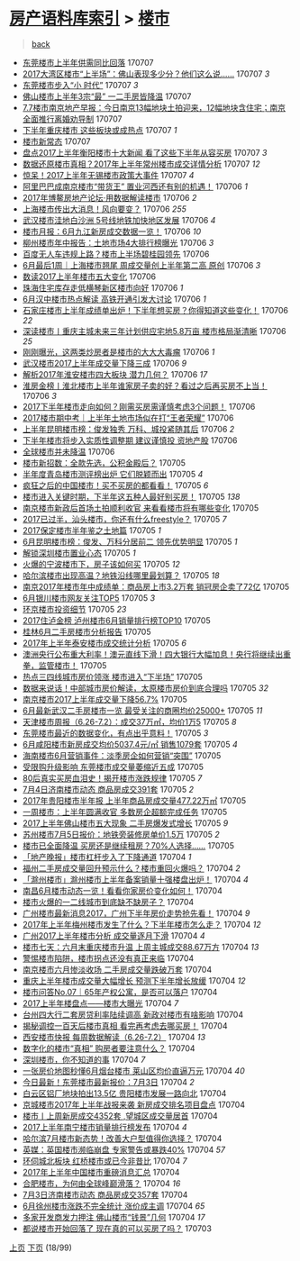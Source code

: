 [房产语料库索引](../../README.md)  > [楼市](楼市.md)
====
> [back](../README.md)

- [东莞楼市上半年供需同比回落](http://jkwz.applinzi.com/ittc/6987472579554968592.html#%E4%B8%9C%E8%8E%9E%E6%A5%BC%E5%B8%82%E4%B8%8A%E5%8D%8A%E5%B9%B4%E4%BE%9B%E9%9C%80%E5%90%8C%E6%AF%94%E5%9B%9E%E8%90%BD) 170707  
- [2017大湾区楼市“上半场”：佛山表现多少分？他们这么说……](http://jkwz.applinzi.com/ittc/6987472967976879120.html#2017%E5%A4%A7%E6%B9%BE%E5%8C%BA%E6%A5%BC%E5%B8%82%E2%80%9C%E4%B8%8A%E5%8D%8A%E5%9C%BA%E2%80%9D%EF%BC%9A%E4%BD%9B%E5%B1%B1%E8%A1%A8%E7%8E%B0%E5%A4%9A%E5%B0%91%E5%88%86%EF%BC%9F%E4%BB%96%E4%BB%AC%E8%BF%99%E4%B9%88%E8%AF%B4%E2%80%A6%E2%80%A6) 170707 *3* 
- [东莞楼市步入“小 时代”](http://jkwz.applinzi.com/ittc/6987471743982519313.html#%E4%B8%9C%E8%8E%9E%E6%A5%BC%E5%B8%82%E6%AD%A5%E5%85%A5%E2%80%9C%E5%B0%8F+%E6%97%B6%E4%BB%A3%E2%80%9D) 170707 *3* 
- [佛山楼市上半年3宗“最” 一二手房皆降温](http://jkwz.applinzi.com/ittc/6987467617659782161.html#%E4%BD%9B%E5%B1%B1%E6%A5%BC%E5%B8%82%E4%B8%8A%E5%8D%8A%E5%B9%B43%E5%AE%97%E2%80%9C%E6%9C%80%E2%80%9D+%E4%B8%80%E4%BA%8C%E6%89%8B%E6%88%BF%E7%9A%86%E9%99%8D%E6%B8%A9) 170707  
- [7.7楼市南京地产早报：今日南京13幅地块土拍迎来，12幅地块含住宅；南京全面推行离婚劝导制](http://jkwz.applinzi.com/ittc/6987459192645223428.html#7.7%E6%A5%BC%E5%B8%82%E5%8D%97%E4%BA%AC%E5%9C%B0%E4%BA%A7%E6%97%A9%E6%8A%A5%EF%BC%9A%E4%BB%8A%E6%97%A5%E5%8D%97%E4%BA%AC13%E5%B9%85%E5%9C%B0%E5%9D%97%E5%9C%9F%E6%8B%8D%E8%BF%8E%E6%9D%A5%EF%BC%8C12%E5%B9%85%E5%9C%B0%E5%9D%97%E5%90%AB%E4%BD%8F%E5%AE%85%EF%BC%9B%E5%8D%97%E4%BA%AC%E5%85%A8%E9%9D%A2%E6%8E%A8%E8%A1%8C%E7%A6%BB%E5%A9%9A%E5%8A%9D%E5%AF%BC%E5%88%B6) 170707  
- [下半年重庆楼市 这些板块或成热点](http://jkwz.applinzi.com/ittc/6987459005637985297.html#%E4%B8%8B%E5%8D%8A%E5%B9%B4%E9%87%8D%E5%BA%86%E6%A5%BC%E5%B8%82+%E8%BF%99%E4%BA%9B%E6%9D%BF%E5%9D%97%E6%88%96%E6%88%90%E7%83%AD%E7%82%B9) 170707 *1* 
- [楼市新常态](http://jkwz.applinzi.com/ittc/6987432055234118673.html#%E6%A5%BC%E5%B8%82%E6%96%B0%E5%B8%B8%E6%80%81) 170707  
- [盘点2017上半年衡阳楼市十大新闻 看了这些下半年从容买房](http://jkwz.applinzi.com/ittc/6987375835919942660.html#%E7%9B%98%E7%82%B92017%E4%B8%8A%E5%8D%8A%E5%B9%B4%E8%A1%A1%E9%98%B3%E6%A5%BC%E5%B8%82%E5%8D%81%E5%A4%A7%E6%96%B0%E9%97%BB+%E7%9C%8B%E4%BA%86%E8%BF%99%E4%BA%9B%E4%B8%8B%E5%8D%8A%E5%B9%B4%E4%BB%8E%E5%AE%B9%E4%B9%B0%E6%88%BF) 170707 *3* 
- [数据还原楼市真相？2017年上半年常州楼市成交详情分析](http://jkwz.applinzi.com/ittc/6987339872267142160.html#%E6%95%B0%E6%8D%AE%E8%BF%98%E5%8E%9F%E6%A5%BC%E5%B8%82%E7%9C%9F%E7%9B%B8%EF%BC%9F2017%E5%B9%B4%E4%B8%8A%E5%8D%8A%E5%B9%B4%E5%B8%B8%E5%B7%9E%E6%A5%BC%E5%B8%82%E6%88%90%E4%BA%A4%E8%AF%A6%E6%83%85%E5%88%86%E6%9E%90) 170707 *12* 
- [惊呆！2017上半年无锡楼市政策大事件](http://jkwz.applinzi.com/ittc/6987339872187450384.html#%E6%83%8A%E5%91%86%EF%BC%812017%E4%B8%8A%E5%8D%8A%E5%B9%B4%E6%97%A0%E9%94%A1%E6%A5%BC%E5%B8%82%E6%94%BF%E7%AD%96%E5%A4%A7%E4%BA%8B%E4%BB%B6) 170707 *4* 
- [阿里巴巴成南京楼市“带货王” 置业河西还有别的机遇！](http://jkwz.applinzi.com/ittc/6987270873361679377.html#%E9%98%BF%E9%87%8C%E5%B7%B4%E5%B7%B4%E6%88%90%E5%8D%97%E4%BA%AC%E6%A5%BC%E5%B8%82%E2%80%9C%E5%B8%A6%E8%B4%A7%E7%8E%8B%E2%80%9D+%E7%BD%AE%E4%B8%9A%E6%B2%B3%E8%A5%BF%E8%BF%98%E6%9C%89%E5%88%AB%E7%9A%84%E6%9C%BA%E9%81%87%EF%BC%81) 170706 *1* 
- [2017年博鳌房地产论坛·用数据解读楼市](http://jkwz.applinzi.com/ittc/6987255344685122565.html#2017%E5%B9%B4%E5%8D%9A%E9%B3%8C%E6%88%BF%E5%9C%B0%E4%BA%A7%E8%AE%BA%E5%9D%9B%C2%B7%E7%94%A8%E6%95%B0%E6%8D%AE%E8%A7%A3%E8%AF%BB%E6%A5%BC%E5%B8%82) 170706 *2* 
- [上海楼市传出大消息！风向要变？](http://jkwz.applinzi.com/ittc/6987250971888321540.html#%E4%B8%8A%E6%B5%B7%E6%A5%BC%E5%B8%82%E4%BC%A0%E5%87%BA%E5%A4%A7%E6%B6%88%E6%81%AF%EF%BC%81%E9%A3%8E%E5%90%91%E8%A6%81%E5%8F%98%EF%BC%9F) 170706 *255* 
- [武汉楼市洼地白沙洲 5号线地铁加快地区发展](http://jkwz.applinzi.com/ittc/6987237773734839301.html#%E6%AD%A6%E6%B1%89%E6%A5%BC%E5%B8%82%E6%B4%BC%E5%9C%B0%E7%99%BD%E6%B2%99%E6%B4%B2+5%E5%8F%B7%E7%BA%BF%E5%9C%B0%E9%93%81%E5%8A%A0%E5%BF%AB%E5%9C%B0%E5%8C%BA%E5%8F%91%E5%B1%95) 170706 *4* 
- [楼市月报：6月九江新房成交数据一览！](http://jkwz.applinzi.com/ittc/6987230603588928517.html#%E6%A5%BC%E5%B8%82%E6%9C%88%E6%8A%A5%EF%BC%9A6%E6%9C%88%E4%B9%9D%E6%B1%9F%E6%96%B0%E6%88%BF%E6%88%90%E4%BA%A4%E6%95%B0%E6%8D%AE%E4%B8%80%E8%A7%88%EF%BC%81) 170706 *10* 
- [柳州楼市年中报告：土地市场4大排行榜曝光](http://jkwz.applinzi.com/ittc/6987204144103162885.html#%E6%9F%B3%E5%B7%9E%E6%A5%BC%E5%B8%82%E5%B9%B4%E4%B8%AD%E6%8A%A5%E5%91%8A%EF%BC%9A%E5%9C%9F%E5%9C%B0%E5%B8%82%E5%9C%BA4%E5%A4%A7%E6%8E%92%E8%A1%8C%E6%A6%9C%E6%9B%9D%E5%85%89) 170706 *3* 
- [百度无人车违规上路？楼市上半场碧桂园领先](http://jkwz.applinzi.com/ittc/6987199123907150853.html#%E7%99%BE%E5%BA%A6%E6%97%A0%E4%BA%BA%E8%BD%A6%E8%BF%9D%E8%A7%84%E4%B8%8A%E8%B7%AF%EF%BC%9F%E6%A5%BC%E5%B8%82%E4%B8%8A%E5%8D%8A%E5%9C%BA%E7%A2%A7%E6%A1%82%E5%9B%AD%E9%A2%86%E5%85%88) 170706  
- [6月最后1周｜上海楼市翘尾 周成交量创上半年第二高 原创](http://jkwz.applinzi.com/ittc/6987187406368146436.html#6%E6%9C%88%E6%9C%80%E5%90%8E1%E5%91%A8%EF%BD%9C%E4%B8%8A%E6%B5%B7%E6%A5%BC%E5%B8%82%E7%BF%98%E5%B0%BE+%E5%91%A8%E6%88%90%E4%BA%A4%E9%87%8F%E5%88%9B%E4%B8%8A%E5%8D%8A%E5%B9%B4%E7%AC%AC%E4%BA%8C%E9%AB%98+%E5%8E%9F%E5%88%9B) 170706 *3* 
- [数读2017上半年楼市五大变化](http://jkwz.applinzi.com/ittc/6987183695977776145.html#%E6%95%B0%E8%AF%BB2017%E4%B8%8A%E5%8D%8A%E5%B9%B4%E6%A5%BC%E5%B8%82%E4%BA%94%E5%A4%A7%E5%8F%98%E5%8C%96) 170706  
- [珠海住宅库存走低横琴新区楼市向好](http://jkwz.applinzi.com/ittc/6987173096023655440.html#%E7%8F%A0%E6%B5%B7%E4%BD%8F%E5%AE%85%E5%BA%93%E5%AD%98%E8%B5%B0%E4%BD%8E%E6%A8%AA%E7%90%B4%E6%96%B0%E5%8C%BA%E6%A5%BC%E5%B8%82%E5%90%91%E5%A5%BD) 170706 *1* 
- [6月汉中楼市热点解读 高铁开通引发大讨论](http://jkwz.applinzi.com/ittc/6987153463149331460.html#6%E6%9C%88%E6%B1%89%E4%B8%AD%E6%A5%BC%E5%B8%82%E7%83%AD%E7%82%B9%E8%A7%A3%E8%AF%BB+%E9%AB%98%E9%93%81%E5%BC%80%E9%80%9A%E5%BC%95%E5%8F%91%E5%A4%A7%E8%AE%A8%E8%AE%BA) 170706 *1* 
- [石家庄楼市上半年成绩单出炉！下半年想买房？你得知道这些变化！](http://jkwz.applinzi.com/ittc/6987148999654900752.html#%E7%9F%B3%E5%AE%B6%E5%BA%84%E6%A5%BC%E5%B8%82%E4%B8%8A%E5%8D%8A%E5%B9%B4%E6%88%90%E7%BB%A9%E5%8D%95%E5%87%BA%E7%82%89%EF%BC%81%E4%B8%8B%E5%8D%8A%E5%B9%B4%E6%83%B3%E4%B9%B0%E6%88%BF%EF%BC%9F%E4%BD%A0%E5%BE%97%E7%9F%A5%E9%81%93%E8%BF%99%E4%BA%9B%E5%8F%98%E5%8C%96%EF%BC%81) 170706 *22* 
- [深读楼市丨重庆主城未来三年计划供应宅地5.8万亩 楼市格局渐清晰](http://jkwz.applinzi.com/ittc/6987132775554352145.html#%E6%B7%B1%E8%AF%BB%E6%A5%BC%E5%B8%82%E4%B8%A8%E9%87%8D%E5%BA%86%E4%B8%BB%E5%9F%8E%E6%9C%AA%E6%9D%A5%E4%B8%89%E5%B9%B4%E8%AE%A1%E5%88%92%E4%BE%9B%E5%BA%94%E5%AE%85%E5%9C%B05.8%E4%B8%87%E4%BA%A9+%E6%A5%BC%E5%B8%82%E6%A0%BC%E5%B1%80%E6%B8%90%E6%B8%85%E6%99%B0) 170706 *25* 
- [刚刚曝光，这两类炒房者是楼市的大大大毒瘤](http://jkwz.applinzi.com/ittc/6987130465365263364.html#%E5%88%9A%E5%88%9A%E6%9B%9D%E5%85%89%EF%BC%8C%E8%BF%99%E4%B8%A4%E7%B1%BB%E7%82%92%E6%88%BF%E8%80%85%E6%98%AF%E6%A5%BC%E5%B8%82%E7%9A%84%E5%A4%A7%E5%A4%A7%E5%A4%A7%E6%AF%92%E7%98%A4) 170706 *1* 
- [武汉楼市2017上半年成交量下降三成](http://jkwz.applinzi.com/ittc/6987129904368714768.html#%E6%AD%A6%E6%B1%89%E6%A5%BC%E5%B8%822017%E4%B8%8A%E5%8D%8A%E5%B9%B4%E6%88%90%E4%BA%A4%E9%87%8F%E4%B8%8B%E9%99%8D%E4%B8%89%E6%88%90) 170706 *9* 
- [解析2017年淮安楼市四大板块 潜力几何？](http://jkwz.applinzi.com/ittc/6987126786331509776.html#%E8%A7%A3%E6%9E%902017%E5%B9%B4%E6%B7%AE%E5%AE%89%E6%A5%BC%E5%B8%82%E5%9B%9B%E5%A4%A7%E6%9D%BF%E5%9D%97+%E6%BD%9C%E5%8A%9B%E5%87%A0%E4%BD%95%EF%BC%9F) 170706 *17* 
- [淮房金榜丨淮北楼市上半年谁家房子卖的好？看过之后再买房不上当！](http://jkwz.applinzi.com/ittc/6987125339003028484.html#%E6%B7%AE%E6%88%BF%E9%87%91%E6%A6%9C%E4%B8%A8%E6%B7%AE%E5%8C%97%E6%A5%BC%E5%B8%82%E4%B8%8A%E5%8D%8A%E5%B9%B4%E8%B0%81%E5%AE%B6%E6%88%BF%E5%AD%90%E5%8D%96%E7%9A%84%E5%A5%BD%EF%BC%9F%E7%9C%8B%E8%BF%87%E4%B9%8B%E5%90%8E%E5%86%8D%E4%B9%B0%E6%88%BF%E4%B8%8D%E4%B8%8A%E5%BD%93%EF%BC%81) 170706 *3* 
- [2017下半年楼市走向如何？刚需买房需谨慎考虑3个问题！](http://jkwz.applinzi.com/ittc/6987120589687751696.html#2017%E4%B8%8B%E5%8D%8A%E5%B9%B4%E6%A5%BC%E5%B8%82%E8%B5%B0%E5%90%91%E5%A6%82%E4%BD%95%EF%BC%9F%E5%88%9A%E9%9C%80%E4%B9%B0%E6%88%BF%E9%9C%80%E8%B0%A8%E6%85%8E%E8%80%83%E8%99%913%E4%B8%AA%E9%97%AE%E9%A2%98%EF%BC%81) 170706  
- [2017楼市期中考｜上半年土地市场似在打“王者荣耀”](http://jkwz.applinzi.com/ittc/6987118094055899920.html#2017%E6%A5%BC%E5%B8%82%E6%9C%9F%E4%B8%AD%E8%80%83%EF%BD%9C%E4%B8%8A%E5%8D%8A%E5%B9%B4%E5%9C%9F%E5%9C%B0%E5%B8%82%E5%9C%BA%E4%BC%BC%E5%9C%A8%E6%89%93%E2%80%9C%E7%8E%8B%E8%80%85%E8%8D%A3%E8%80%80%E2%80%9D) 170706  
- [上半年昆明楼市榜：俊发独秀 万科、城投紧随其后](http://jkwz.applinzi.com/ittc/6987112610024391684.html#%E4%B8%8A%E5%8D%8A%E5%B9%B4%E6%98%86%E6%98%8E%E6%A5%BC%E5%B8%82%E6%A6%9C%EF%BC%9A%E4%BF%8A%E5%8F%91%E7%8B%AC%E7%A7%80+%E4%B8%87%E7%A7%91%E3%80%81%E5%9F%8E%E6%8A%95%E7%B4%A7%E9%9A%8F%E5%85%B6%E5%90%8E) 170706 *2* 
- [下半年楼市将步入实质性调整期 建议谨慎投 资地产股](http://jkwz.applinzi.com/ittc/6987075597028033552.html#%E4%B8%8B%E5%8D%8A%E5%B9%B4%E6%A5%BC%E5%B8%82%E5%B0%86%E6%AD%A5%E5%85%A5%E5%AE%9E%E8%B4%A8%E6%80%A7%E8%B0%83%E6%95%B4%E6%9C%9F+%E5%BB%BA%E8%AE%AE%E8%B0%A8%E6%85%8E%E6%8A%95+%E8%B5%84%E5%9C%B0%E4%BA%A7%E8%82%A1) 170706  
- [全球楼市并未降温](http://jkwz.applinzi.com/ittc/6987029999771976721.html#%E5%85%A8%E7%90%83%E6%A5%BC%E5%B8%82%E5%B9%B6%E6%9C%AA%E9%99%8D%E6%B8%A9) 170706  
- [楼市新招数：全款先选，公积金殿后？](http://jkwz.applinzi.com/ittc/6986929703267861509.html#%E6%A5%BC%E5%B8%82%E6%96%B0%E6%8B%9B%E6%95%B0%EF%BC%9A%E5%85%A8%E6%AC%BE%E5%85%88%E9%80%89%EF%BC%8C%E5%85%AC%E7%A7%AF%E9%87%91%E6%AE%BF%E5%90%8E%EF%BC%9F) 170705  
- [半年度青岛楼市测评榜出炉 它们脱颖而出](http://jkwz.applinzi.com/ittc/6986889785707594756.html#%E5%8D%8A%E5%B9%B4%E5%BA%A6%E9%9D%92%E5%B2%9B%E6%A5%BC%E5%B8%82%E6%B5%8B%E8%AF%84%E6%A6%9C%E5%87%BA%E7%82%89+%E5%AE%83%E4%BB%AC%E8%84%B1%E9%A2%96%E8%80%8C%E5%87%BA) 170705 *4* 
- [疯狂之后的中国楼市！买不买房的都看看！](http://jkwz.applinzi.com/ittc/6986880977014883345.html#%E7%96%AF%E7%8B%82%E4%B9%8B%E5%90%8E%E7%9A%84%E4%B8%AD%E5%9B%BD%E6%A5%BC%E5%B8%82%EF%BC%81%E4%B9%B0%E4%B8%8D%E4%B9%B0%E6%88%BF%E7%9A%84%E9%83%BD%E7%9C%8B%E7%9C%8B%EF%BC%81) 170705 *6* 
- [楼市进入关键时期，下半年这五种人最好别买房！](http://jkwz.applinzi.com/ittc/6986872307283657732.html#%E6%A5%BC%E5%B8%82%E8%BF%9B%E5%85%A5%E5%85%B3%E9%94%AE%E6%97%B6%E6%9C%9F%EF%BC%8C%E4%B8%8B%E5%8D%8A%E5%B9%B4%E8%BF%99%E4%BA%94%E7%A7%8D%E4%BA%BA%E6%9C%80%E5%A5%BD%E5%88%AB%E4%B9%B0%E6%88%BF%EF%BC%81) 170705 *138* 
- [南京楼市新政后首场土拍顺利收官 来看看楼市将有哪些变化](http://jkwz.applinzi.com/ittc/6986871972070687748.html#%E5%8D%97%E4%BA%AC%E6%A5%BC%E5%B8%82%E6%96%B0%E6%94%BF%E5%90%8E%E9%A6%96%E5%9C%BA%E5%9C%9F%E6%8B%8D%E9%A1%BA%E5%88%A9%E6%94%B6%E5%AE%98+%E6%9D%A5%E7%9C%8B%E7%9C%8B%E6%A5%BC%E5%B8%82%E5%B0%86%E6%9C%89%E5%93%AA%E4%BA%9B%E5%8F%98%E5%8C%96) 170705  
- [2017已过半，汕头楼市，你还有什么freestyle？](http://jkwz.applinzi.com/ittc/6986867577232819205.html#2017%E5%B7%B2%E8%BF%87%E5%8D%8A%EF%BC%8C%E6%B1%95%E5%A4%B4%E6%A5%BC%E5%B8%82%EF%BC%8C%E4%BD%A0%E8%BF%98%E6%9C%89%E4%BB%80%E4%B9%88freestyle%EF%BC%9F) 170705 *7* 
- [2017保定楼市半年鉴之土地篇](http://jkwz.applinzi.com/ittc/6986859044193960976.html#2017%E4%BF%9D%E5%AE%9A%E6%A5%BC%E5%B8%82%E5%8D%8A%E5%B9%B4%E9%89%B4%E4%B9%8B%E5%9C%9F%E5%9C%B0%E7%AF%87) 170705 *1* 
- [6月昆明楼市榜：俊发、万科分居前二 领先优势明显](http://jkwz.applinzi.com/ittc/6986854523233371141.html#6%E6%9C%88%E6%98%86%E6%98%8E%E6%A5%BC%E5%B8%82%E6%A6%9C%EF%BC%9A%E4%BF%8A%E5%8F%91%E3%80%81%E4%B8%87%E7%A7%91%E5%88%86%E5%B1%85%E5%89%8D%E4%BA%8C+%E9%A2%86%E5%85%88%E4%BC%98%E5%8A%BF%E6%98%8E%E6%98%BE) 170705 *1* 
- [解锁深圳楼市置业心态](http://jkwz.applinzi.com/ittc/6986576939589305349.html#%E8%A7%A3%E9%94%81%E6%B7%B1%E5%9C%B3%E6%A5%BC%E5%B8%82%E7%BD%AE%E4%B8%9A%E5%BF%83%E6%80%81) 170705 *1* 
- [火爆的宁波楼市下，房子该如何买](http://jkwz.applinzi.com/ittc/6986843659293950981.html#%E7%81%AB%E7%88%86%E7%9A%84%E5%AE%81%E6%B3%A2%E6%A5%BC%E5%B8%82%E4%B8%8B%EF%BC%8C%E6%88%BF%E5%AD%90%E8%AF%A5%E5%A6%82%E4%BD%95%E4%B9%B0) 170705 *12* 
- [哈尔滨楼市出现高温？地铁沿线哪里最划算？](http://jkwz.applinzi.com/ittc/6986843588909335557.html#%E5%93%88%E5%B0%94%E6%BB%A8%E6%A5%BC%E5%B8%82%E5%87%BA%E7%8E%B0%E9%AB%98%E6%B8%A9%EF%BC%9F%E5%9C%B0%E9%93%81%E6%B2%BF%E7%BA%BF%E5%93%AA%E9%87%8C%E6%9C%80%E5%88%92%E7%AE%97%EF%BC%9F) 170705 *18* 
- [南京2017年楼市年中成绩单：商品房上市3.2万套 销冠房企卖了72亿](http://jkwz.applinzi.com/ittc/6986774040696849425.html#%E5%8D%97%E4%BA%AC2017%E5%B9%B4%E6%A5%BC%E5%B8%82%E5%B9%B4%E4%B8%AD%E6%88%90%E7%BB%A9%E5%8D%95%EF%BC%9A%E5%95%86%E5%93%81%E6%88%BF%E4%B8%8A%E5%B8%823.2%E4%B8%87%E5%A5%97+%E9%94%80%E5%86%A0%E6%88%BF%E4%BC%81%E5%8D%96%E4%BA%8672%E4%BA%BF) 170705  
- [6月银川楼市网友关注TOP5](http://jkwz.applinzi.com/ittc/6986839847221068816.html#6%E6%9C%88%E9%93%B6%E5%B7%9D%E6%A5%BC%E5%B8%82%E7%BD%91%E5%8F%8B%E5%85%B3%E6%B3%A8TOP5) 170705 *3* 
- [环京楼市投资细节](http://jkwz.applinzi.com/ittc/6986836648917468165.html#%E7%8E%AF%E4%BA%AC%E6%A5%BC%E5%B8%82%E6%8A%95%E8%B5%84%E7%BB%86%E8%8A%82) 170705 *23* 
- [2017住泸金榜 泸州楼市6月销量排行榜TOP10](http://jkwz.applinzi.com/ittc/6986836437805564932.html#2017%E4%BD%8F%E6%B3%B8%E9%87%91%E6%A6%9C+%E6%B3%B8%E5%B7%9E%E6%A5%BC%E5%B8%826%E6%9C%88%E9%94%80%E9%87%8F%E6%8E%92%E8%A1%8C%E6%A6%9CTOP10) 170705  
- [桂林6月二手房楼市分析报告](http://jkwz.applinzi.com/ittc/6986827161351488528.html#%E6%A1%82%E6%9E%976%E6%9C%88%E4%BA%8C%E6%89%8B%E6%88%BF%E6%A5%BC%E5%B8%82%E5%88%86%E6%9E%90%E6%8A%A5%E5%91%8A) 170705  
- [2017年上半年泰安楼市成交统计分析](http://jkwz.applinzi.com/ittc/6986817402586006544.html#2017%E5%B9%B4%E4%B8%8A%E5%8D%8A%E5%B9%B4%E6%B3%B0%E5%AE%89%E6%A5%BC%E5%B8%82%E6%88%90%E4%BA%A4%E7%BB%9F%E8%AE%A1%E5%88%86%E6%9E%90) 170705 *6* 
- [澳洲央行公布重大利率！澳元直线下滑！四大银行大幅加息！央行将继续出重拳，监管楼市！](http://jkwz.applinzi.com/ittc/6986798844841821189.html#%E6%BE%B3%E6%B4%B2%E5%A4%AE%E8%A1%8C%E5%85%AC%E5%B8%83%E9%87%8D%E5%A4%A7%E5%88%A9%E7%8E%87%EF%BC%81%E6%BE%B3%E5%85%83%E7%9B%B4%E7%BA%BF%E4%B8%8B%E6%BB%91%EF%BC%81%E5%9B%9B%E5%A4%A7%E9%93%B6%E8%A1%8C%E5%A4%A7%E5%B9%85%E5%8A%A0%E6%81%AF%EF%BC%81%E5%A4%AE%E8%A1%8C%E5%B0%86%E7%BB%A7%E7%BB%AD%E5%87%BA%E9%87%8D%E6%8B%B3%EF%BC%8C%E7%9B%91%E7%AE%A1%E6%A5%BC%E5%B8%82%EF%BC%81) 170705  
- [热点三四线城市房价领涨 楼市进入“下半场”](http://jkwz.applinzi.com/ittc/6986780572499051536.html#%E7%83%AD%E7%82%B9%E4%B8%89%E5%9B%9B%E7%BA%BF%E5%9F%8E%E5%B8%82%E6%88%BF%E4%BB%B7%E9%A2%86%E6%B6%A8+%E6%A5%BC%E5%B8%82%E8%BF%9B%E5%85%A5%E2%80%9C%E4%B8%8B%E5%8D%8A%E5%9C%BA%E2%80%9D) 170705  
- [数据来说话！中部城市房价解读，太原楼市房价到底合理吗](http://jkwz.applinzi.com/ittc/6986772083814958084.html#%E6%95%B0%E6%8D%AE%E6%9D%A5%E8%AF%B4%E8%AF%9D%EF%BC%81%E4%B8%AD%E9%83%A8%E5%9F%8E%E5%B8%82%E6%88%BF%E4%BB%B7%E8%A7%A3%E8%AF%BB%EF%BC%8C%E5%A4%AA%E5%8E%9F%E6%A5%BC%E5%B8%82%E6%88%BF%E4%BB%B7%E5%88%B0%E5%BA%95%E5%90%88%E7%90%86%E5%90%97) 170705 *32* 
- [南京楼市2017上半年成交量下降56.7%](http://jkwz.applinzi.com/ittc/6986762009478431749.html#%E5%8D%97%E4%BA%AC%E6%A5%BC%E5%B8%822017%E4%B8%8A%E5%8D%8A%E5%B9%B4%E6%88%90%E4%BA%A4%E9%87%8F%E4%B8%8B%E9%99%8D56.7%25) 170705  
- [6月最新武汉二手房楼市一览 最受关注的商圈均价25000+](http://jkwz.applinzi.com/ittc/6986770444454462481.html#6%E6%9C%88%E6%9C%80%E6%96%B0%E6%AD%A6%E6%B1%89%E4%BA%8C%E6%89%8B%E6%88%BF%E6%A5%BC%E5%B8%82%E4%B8%80%E8%A7%88+%E6%9C%80%E5%8F%97%E5%85%B3%E6%B3%A8%E7%9A%84%E5%95%86%E5%9C%88%E5%9D%87%E4%BB%B725000%2B) 170705 *11* 
- [天津楼市周报（6.26-7.2）：成交37万㎡，均价1万5](http://jkwz.applinzi.com/ittc/6986769264361866245.html#%E5%A4%A9%E6%B4%A5%E6%A5%BC%E5%B8%82%E5%91%A8%E6%8A%A5%EF%BC%886.26-7.2%EF%BC%89%EF%BC%9A%E6%88%90%E4%BA%A437%E4%B8%87%E3%8E%A1%EF%BC%8C%E5%9D%87%E4%BB%B71%E4%B8%875) 170705 *8* 
- [东莞楼市最近的数据变化，有点出乎意料！](http://jkwz.applinzi.com/ittc/6986766887932134404.html#%E4%B8%9C%E8%8E%9E%E6%A5%BC%E5%B8%82%E6%9C%80%E8%BF%91%E7%9A%84%E6%95%B0%E6%8D%AE%E5%8F%98%E5%8C%96%EF%BC%8C%E6%9C%89%E7%82%B9%E5%87%BA%E4%B9%8E%E6%84%8F%E6%96%99%EF%BC%81) 170705 *3* 
- [6月咸阳楼市新房成交均价5037.4元/㎡ 销售1079套](http://jkwz.applinzi.com/ittc/6986759831900652548.html#6%E6%9C%88%E5%92%B8%E9%98%B3%E6%A5%BC%E5%B8%82%E6%96%B0%E6%88%BF%E6%88%90%E4%BA%A4%E5%9D%87%E4%BB%B75037.4%E5%85%83%2F%E3%8E%A1+%E9%94%80%E5%94%AE1079%E5%A5%97) 170705 *4* 
- [海南楼市6月营销事件：淡季房企如何营销“突围”](http://jkwz.applinzi.com/ittc/6986759621610832912.html#%E6%B5%B7%E5%8D%97%E6%A5%BC%E5%B8%826%E6%9C%88%E8%90%A5%E9%94%80%E4%BA%8B%E4%BB%B6%EF%BC%9A%E6%B7%A1%E5%AD%A3%E6%88%BF%E4%BC%81%E5%A6%82%E4%BD%95%E8%90%A5%E9%94%80%E2%80%9C%E7%AA%81%E5%9B%B4%E2%80%9D) 170705  
- [受限购升级影响 东莞楼市成交量萎缩近五成](http://jkwz.applinzi.com/ittc/6986758028781945872.html#%E5%8F%97%E9%99%90%E8%B4%AD%E5%8D%87%E7%BA%A7%E5%BD%B1%E5%93%8D+%E4%B8%9C%E8%8E%9E%E6%A5%BC%E5%B8%82%E6%88%90%E4%BA%A4%E9%87%8F%E8%90%8E%E7%BC%A9%E8%BF%91%E4%BA%94%E6%88%90) 170705  
- [80后真实买房血泪史！揭开楼市涨跌规律](http://jkwz.applinzi.com/ittc/6986757349208228869.html#80%E5%90%8E%E7%9C%9F%E5%AE%9E%E4%B9%B0%E6%88%BF%E8%A1%80%E6%B3%AA%E5%8F%B2%EF%BC%81%E6%8F%AD%E5%BC%80%E6%A5%BC%E5%B8%82%E6%B6%A8%E8%B7%8C%E8%A7%84%E5%BE%8B) 170705 *7* 
- [7月4日济南楼市动态 商品房成交391套](http://jkwz.applinzi.com/ittc/6986756725234205700.html#7%E6%9C%884%E6%97%A5%E6%B5%8E%E5%8D%97%E6%A5%BC%E5%B8%82%E5%8A%A8%E6%80%81+%E5%95%86%E5%93%81%E6%88%BF%E6%88%90%E4%BA%A4391%E5%A5%97) 170705 *2* 
- [2017年贵阳楼市半年报 上半年商品房成交量477.22万㎡](http://jkwz.applinzi.com/ittc/6986754307465413636.html#2017%E5%B9%B4%E8%B4%B5%E9%98%B3%E6%A5%BC%E5%B8%82%E5%8D%8A%E5%B9%B4%E6%8A%A5+%E4%B8%8A%E5%8D%8A%E5%B9%B4%E5%95%86%E5%93%81%E6%88%BF%E6%88%90%E4%BA%A4%E9%87%8F477.22%E4%B8%87%E3%8E%A1) 170705  
- [一周楼市：上半年圆满收官 多数房企超额完成任务](http://jkwz.applinzi.com/ittc/6986710753888175120.html#%E4%B8%80%E5%91%A8%E6%A5%BC%E5%B8%82%EF%BC%9A%E4%B8%8A%E5%8D%8A%E5%B9%B4%E5%9C%86%E6%BB%A1%E6%94%B6%E5%AE%98+%E5%A4%9A%E6%95%B0%E6%88%BF%E4%BC%81%E8%B6%85%E9%A2%9D%E5%AE%8C%E6%88%90%E4%BB%BB%E5%8A%A1) 170705  
- [2017上半年佛山楼市五大现象 二手房爆发式增长](http://jkwz.applinzi.com/ittc/6986705945085084688.html#2017%E4%B8%8A%E5%8D%8A%E5%B9%B4%E4%BD%9B%E5%B1%B1%E6%A5%BC%E5%B8%82%E4%BA%94%E5%A4%A7%E7%8E%B0%E8%B1%A1+%E4%BA%8C%E6%89%8B%E6%88%BF%E7%88%86%E5%8F%91%E5%BC%8F%E5%A2%9E%E9%95%BF) 170705 *9* 
- [苏州楼市7月5日报价：地铁旁装修房单价1.5万](http://jkwz.applinzi.com/ittc/6986705937845715985.html#%E8%8B%8F%E5%B7%9E%E6%A5%BC%E5%B8%827%E6%9C%885%E6%97%A5%E6%8A%A5%E4%BB%B7%EF%BC%9A%E5%9C%B0%E9%93%81%E6%97%81%E8%A3%85%E4%BF%AE%E6%88%BF%E5%8D%95%E4%BB%B71.5%E4%B8%87) 170705 *2* 
- [楼市已全面降温 买房还是继续租房？70%人选择……](http://jkwz.applinzi.com/ittc/6986705932351177744.html#%E6%A5%BC%E5%B8%82%E5%B7%B2%E5%85%A8%E9%9D%A2%E9%99%8D%E6%B8%A9+%E4%B9%B0%E6%88%BF%E8%BF%98%E6%98%AF%E7%BB%A7%E7%BB%AD%E7%A7%9F%E6%88%BF%EF%BC%9F70%25%E4%BA%BA%E9%80%89%E6%8B%A9%E2%80%A6%E2%80%A6) 170705  
- [「地产晚报」楼市杠杆步入了下降通道](http://jkwz.applinzi.com/ittc/6986518998345581572.html#%E3%80%8C%E5%9C%B0%E4%BA%A7%E6%99%9A%E6%8A%A5%E3%80%8D%E6%A5%BC%E5%B8%82%E6%9D%A0%E6%9D%86%E6%AD%A5%E5%85%A5%E4%BA%86%E4%B8%8B%E9%99%8D%E9%80%9A%E9%81%93) 170704 *1* 
- [福州二手房成交量回升预示什么？楼市重回火爆吗？](http://jkwz.applinzi.com/ittc/6986511495738164229.html#%E7%A6%8F%E5%B7%9E%E4%BA%8C%E6%89%8B%E6%88%BF%E6%88%90%E4%BA%A4%E9%87%8F%E5%9B%9E%E5%8D%87%E9%A2%84%E7%A4%BA%E4%BB%80%E4%B9%88%EF%BC%9F%E6%A5%BC%E5%B8%82%E9%87%8D%E5%9B%9E%E7%81%AB%E7%88%86%E5%90%97%EF%BC%9F) 170704 *2* 
- [「滁州楼市」滁州楼市上半年备案销量十强楼盘出炉！](http://jkwz.applinzi.com/ittc/6986497917257778181.html#%E3%80%8C%E6%BB%81%E5%B7%9E%E6%A5%BC%E5%B8%82%E3%80%8D%E6%BB%81%E5%B7%9E%E6%A5%BC%E5%B8%82%E4%B8%8A%E5%8D%8A%E5%B9%B4%E5%A4%87%E6%A1%88%E9%94%80%E9%87%8F%E5%8D%81%E5%BC%BA%E6%A5%BC%E7%9B%98%E5%87%BA%E7%82%89%EF%BC%81) 170704 *4* 
- [南昌6月楼市动态一览！看看你家房价变化如何！](http://jkwz.applinzi.com/ittc/6986496504595219461.html#%E5%8D%97%E6%98%8C6%E6%9C%88%E6%A5%BC%E5%B8%82%E5%8A%A8%E6%80%81%E4%B8%80%E8%A7%88%EF%BC%81%E7%9C%8B%E7%9C%8B%E4%BD%A0%E5%AE%B6%E6%88%BF%E4%BB%B7%E5%8F%98%E5%8C%96%E5%A6%82%E4%BD%95%EF%BC%81) 170704  
- [楼市火爆的一二线城市到底缺不缺房子？](http://jkwz.applinzi.com/ittc/6986492688017654788.html#%E6%A5%BC%E5%B8%82%E7%81%AB%E7%88%86%E7%9A%84%E4%B8%80%E4%BA%8C%E7%BA%BF%E5%9F%8E%E5%B8%82%E5%88%B0%E5%BA%95%E7%BC%BA%E4%B8%8D%E7%BC%BA%E6%88%BF%E5%AD%90%EF%BC%9F) 170704  
- [广州楼市最新消息2017，广州下半年房价走势抢先看！](http://jkwz.applinzi.com/ittc/6986492151520035844.html#%E5%B9%BF%E5%B7%9E%E6%A5%BC%E5%B8%82%E6%9C%80%E6%96%B0%E6%B6%88%E6%81%AF2017%EF%BC%8C%E5%B9%BF%E5%B7%9E%E4%B8%8B%E5%8D%8A%E5%B9%B4%E6%88%BF%E4%BB%B7%E8%B5%B0%E5%8A%BF%E6%8A%A2%E5%85%88%E7%9C%8B%EF%BC%81) 170704 *9* 
- [2017年上半年梅州楼市发生了什么？下半年楼市怎么走？](http://jkwz.applinzi.com/ittc/6986491358058382341.html#2017%E5%B9%B4%E4%B8%8A%E5%8D%8A%E5%B9%B4%E6%A2%85%E5%B7%9E%E6%A5%BC%E5%B8%82%E5%8F%91%E7%94%9F%E4%BA%86%E4%BB%80%E4%B9%88%EF%BC%9F%E4%B8%8B%E5%8D%8A%E5%B9%B4%E6%A5%BC%E5%B8%82%E6%80%8E%E4%B9%88%E8%B5%B0%EF%BC%9F) 170704 *12* 
- [广州2017上半年楼市分析 成交量逐月下滑](http://jkwz.applinzi.com/ittc/6986491256036131845.html#%E5%B9%BF%E5%B7%9E2017%E4%B8%8A%E5%8D%8A%E5%B9%B4%E6%A5%BC%E5%B8%82%E5%88%86%E6%9E%90+%E6%88%90%E4%BA%A4%E9%87%8F%E9%80%90%E6%9C%88%E4%B8%8B%E6%BB%91) 170704 *4* 
- [楼市七天：六月末重庆楼市升温 上周主城成交88.67万方](http://jkwz.applinzi.com/ittc/6986490211004318724.html#%E6%A5%BC%E5%B8%82%E4%B8%83%E5%A4%A9%EF%BC%9A%E5%85%AD%E6%9C%88%E6%9C%AB%E9%87%8D%E5%BA%86%E6%A5%BC%E5%B8%82%E5%8D%87%E6%B8%A9+%E4%B8%8A%E5%91%A8%E4%B8%BB%E5%9F%8E%E6%88%90%E4%BA%A488.67%E4%B8%87%E6%96%B9) 170704 *13* 
- [警惕楼市陷阱，楼市拐点还没有真正来临](http://jkwz.applinzi.com/ittc/6986485460799849477.html#%E8%AD%A6%E6%83%95%E6%A5%BC%E5%B8%82%E9%99%B7%E9%98%B1%EF%BC%8C%E6%A5%BC%E5%B8%82%E6%8B%90%E7%82%B9%E8%BF%98%E6%B2%A1%E6%9C%89%E7%9C%9F%E6%AD%A3%E6%9D%A5%E4%B8%B4) 170704  
- [南京楼市六月惨淡收场 二手房成交量跌破万套](http://jkwz.applinzi.com/ittc/6986482132237943812.html#%E5%8D%97%E4%BA%AC%E6%A5%BC%E5%B8%82%E5%85%AD%E6%9C%88%E6%83%A8%E6%B7%A1%E6%94%B6%E5%9C%BA+%E4%BA%8C%E6%89%8B%E6%88%BF%E6%88%90%E4%BA%A4%E9%87%8F%E8%B7%8C%E7%A0%B4%E4%B8%87%E5%A5%97) 170704  
- [重庆上半年楼市成交量大幅增长 预测下半年增长放缓](http://jkwz.applinzi.com/ittc/6986478747401061380.html#%E9%87%8D%E5%BA%86%E4%B8%8A%E5%8D%8A%E5%B9%B4%E6%A5%BC%E5%B8%82%E6%88%90%E4%BA%A4%E9%87%8F%E5%A4%A7%E5%B9%85%E5%A2%9E%E9%95%BF+%E9%A2%84%E6%B5%8B%E4%B8%8B%E5%8D%8A%E5%B9%B4%E5%A2%9E%E9%95%BF%E6%94%BE%E7%BC%93) 170704 *12* 
- [楼市问答No.07｜65年产权公寓，是否可以落户](http://jkwz.applinzi.com/ittc/6986472208258827268.html#%E6%A5%BC%E5%B8%82%E9%97%AE%E7%AD%94No.07%EF%BD%9C65%E5%B9%B4%E4%BA%A7%E6%9D%83%E5%85%AC%E5%AF%93%EF%BC%8C%E6%98%AF%E5%90%A6%E5%8F%AF%E4%BB%A5%E8%90%BD%E6%88%B7) 170704  
- [2017上半年楼盘点——楼市大曝光](http://jkwz.applinzi.com/ittc/6986463451911029764.html#2017%E4%B8%8A%E5%8D%8A%E5%B9%B4%E6%A5%BC%E7%9B%98%E7%82%B9%E2%80%94%E2%80%94%E6%A5%BC%E5%B8%82%E5%A4%A7%E6%9B%9D%E5%85%89) 170704 *7* 
- [台州四大行二套房贷利率陆续调高 新政对楼市有啥影响](http://jkwz.applinzi.com/ittc/6986460065648083972.html#%E5%8F%B0%E5%B7%9E%E5%9B%9B%E5%A4%A7%E8%A1%8C%E4%BA%8C%E5%A5%97%E6%88%BF%E8%B4%B7%E5%88%A9%E7%8E%87%E9%99%86%E7%BB%AD%E8%B0%83%E9%AB%98+%E6%96%B0%E6%94%BF%E5%AF%B9%E6%A5%BC%E5%B8%82%E6%9C%89%E5%95%A5%E5%BD%B1%E5%93%8D) 170704  
- [揭秘调控一百天后楼市真相 看完再考虑去哪买房！](http://jkwz.applinzi.com/ittc/6986452995112698884.html#%E6%8F%AD%E7%A7%98%E8%B0%83%E6%8E%A7%E4%B8%80%E7%99%BE%E5%A4%A9%E5%90%8E%E6%A5%BC%E5%B8%82%E7%9C%9F%E7%9B%B8+%E7%9C%8B%E5%AE%8C%E5%86%8D%E8%80%83%E8%99%91%E5%8E%BB%E5%93%AA%E4%B9%B0%E6%88%BF%EF%BC%81) 170704  
- [西安楼市快报 每周数据解读（6.26-7.2）](http://jkwz.applinzi.com/ittc/6986446947064742916.html#%E8%A5%BF%E5%AE%89%E6%A5%BC%E5%B8%82%E5%BF%AB%E6%8A%A5+%E6%AF%8F%E5%91%A8%E6%95%B0%E6%8D%AE%E8%A7%A3%E8%AF%BB%EF%BC%886.26-7.2%EF%BC%89) 170704 *13* 
- [数字化的楼市“真相” 购房者要注意什么？](http://jkwz.applinzi.com/ittc/6986434363829781508.html#%E6%95%B0%E5%AD%97%E5%8C%96%E7%9A%84%E6%A5%BC%E5%B8%82%E2%80%9C%E7%9C%9F%E7%9B%B8%E2%80%9D+%E8%B4%AD%E6%88%BF%E8%80%85%E8%A6%81%E6%B3%A8%E6%84%8F%E4%BB%80%E4%B9%88%EF%BC%9F) 170704  
- [深圳楼市，你不知道的事](http://jkwz.applinzi.com/ittc/6986427343286305796.html#%E6%B7%B1%E5%9C%B3%E6%A5%BC%E5%B8%82%EF%BC%8C%E4%BD%A0%E4%B8%8D%E7%9F%A5%E9%81%93%E7%9A%84%E4%BA%8B) 170704 *7* 
- [一张房价地图秒懂6月烟台楼市 莱山区均价直逼万元](http://jkwz.applinzi.com/ittc/6986414392760337412.html#%E4%B8%80%E5%BC%A0%E6%88%BF%E4%BB%B7%E5%9C%B0%E5%9B%BE%E7%A7%92%E6%87%826%E6%9C%88%E7%83%9F%E5%8F%B0%E6%A5%BC%E5%B8%82+%E8%8E%B1%E5%B1%B1%E5%8C%BA%E5%9D%87%E4%BB%B7%E7%9B%B4%E9%80%BC%E4%B8%87%E5%85%83) 170704 *40* 
- [今日最新！东莞楼市最新报价：7月3日](http://jkwz.applinzi.com/ittc/6986414359012967429.html#%E4%BB%8A%E6%97%A5%E6%9C%80%E6%96%B0%EF%BC%81%E4%B8%9C%E8%8E%9E%E6%A5%BC%E5%B8%82%E6%9C%80%E6%96%B0%E6%8A%A5%E4%BB%B7%EF%BC%9A7%E6%9C%883%E6%97%A5) 170704 *2* 
- [白云区铝厂地块拍出13.5亿 贵阳楼市发展一路向北](http://jkwz.applinzi.com/ittc/6986414350322369540.html#%E7%99%BD%E4%BA%91%E5%8C%BA%E9%93%9D%E5%8E%82%E5%9C%B0%E5%9D%97%E6%8B%8D%E5%87%BA13.5%E4%BA%BF+%E8%B4%B5%E9%98%B3%E6%A5%BC%E5%B8%82%E5%8F%91%E5%B1%95%E4%B8%80%E8%B7%AF%E5%90%91%E5%8C%97) 170704  
- [京城楼市2017年上半年战报来袭 新房成交排名项目盘点](http://jkwz.applinzi.com/ittc/6986414336321782789.html#%E4%BA%AC%E5%9F%8E%E6%A5%BC%E5%B8%822017%E5%B9%B4%E4%B8%8A%E5%8D%8A%E5%B9%B4%E6%88%98%E6%8A%A5%E6%9D%A5%E8%A2%AD+%E6%96%B0%E6%88%BF%E6%88%90%E4%BA%A4%E6%8E%92%E5%90%8D%E9%A1%B9%E7%9B%AE%E7%9B%98%E7%82%B9) 170704  
- [楼市丨上周新房成交4352套 ,望城区成交量居首](http://jkwz.applinzi.com/ittc/6986409936853402628.html#%E6%A5%BC%E5%B8%82%E4%B8%A8%E4%B8%8A%E5%91%A8%E6%96%B0%E6%88%BF%E6%88%90%E4%BA%A44352%E5%A5%97+%2C%E6%9C%9B%E5%9F%8E%E5%8C%BA%E6%88%90%E4%BA%A4%E9%87%8F%E5%B1%85%E9%A6%96) 170704  
- [2017上半年南宁楼市销量排行榜发布](http://jkwz.applinzi.com/ittc/6986120167959299076.html#2017%E4%B8%8A%E5%8D%8A%E5%B9%B4%E5%8D%97%E5%AE%81%E6%A5%BC%E5%B8%82%E9%94%80%E9%87%8F%E6%8E%92%E8%A1%8C%E6%A6%9C%E5%8F%91%E5%B8%83) 170704 *4* 
- [哈尔滨7月楼市新态势！改善大户型值得你选择？](http://jkwz.applinzi.com/ittc/6986401126499746821.html#%E5%93%88%E5%B0%94%E6%BB%A87%E6%9C%88%E6%A5%BC%E5%B8%82%E6%96%B0%E6%80%81%E5%8A%BF%EF%BC%81%E6%94%B9%E5%96%84%E5%A4%A7%E6%88%B7%E5%9E%8B%E5%80%BC%E5%BE%97%E4%BD%A0%E9%80%89%E6%8B%A9%EF%BC%9F) 170704  
- [英媒：英国楼市濒临崩盘 专家警告或暴跌40%](http://jkwz.applinzi.com/ittc/6986396849135944708.html#%E8%8B%B1%E5%AA%92%EF%BC%9A%E8%8B%B1%E5%9B%BD%E6%A5%BC%E5%B8%82%E6%BF%92%E4%B8%B4%E5%B4%A9%E7%9B%98+%E4%B8%93%E5%AE%B6%E8%AD%A6%E5%91%8A%E6%88%96%E6%9A%B4%E8%B7%8C40%25) 170704 *57* 
- [环伺城北板块 红桥楼市或已今非昔比](http://jkwz.applinzi.com/ittc/6986391010807399428.html#%E7%8E%AF%E4%BC%BA%E5%9F%8E%E5%8C%97%E6%9D%BF%E5%9D%97+%E7%BA%A2%E6%A1%A5%E6%A5%BC%E5%B8%82%E6%88%96%E5%B7%B2%E4%BB%8A%E9%9D%9E%E6%98%94%E6%AF%94) 170704 *7* 
- [2017年上半年中国楼市重磅消息汇总](http://jkwz.applinzi.com/ittc/6986389439612716037.html#2017%E5%B9%B4%E4%B8%8A%E5%8D%8A%E5%B9%B4%E4%B8%AD%E5%9B%BD%E6%A5%BC%E5%B8%82%E9%87%8D%E7%A3%85%E6%B6%88%E6%81%AF%E6%B1%87%E6%80%BB) 170704  
- [合肥楼市，为何由全球峰巅滑落？](http://jkwz.applinzi.com/ittc/6986389388018582532.html#%E5%90%88%E8%82%A5%E6%A5%BC%E5%B8%82%EF%BC%8C%E4%B8%BA%E4%BD%95%E7%94%B1%E5%85%A8%E7%90%83%E5%B3%B0%E5%B7%85%E6%BB%91%E8%90%BD%EF%BC%9F) 170704 *16* 
- [7月3日济南楼市动态 商品房成交357套](http://jkwz.applinzi.com/ittc/6986368293567726597.html#7%E6%9C%883%E6%97%A5%E6%B5%8E%E5%8D%97%E6%A5%BC%E5%B8%82%E5%8A%A8%E6%80%81+%E5%95%86%E5%93%81%E6%88%BF%E6%88%90%E4%BA%A4357%E5%A5%97) 170704  
- [6月徐州楼市涨跌不完全统计 涨价成主调](http://jkwz.applinzi.com/ittc/6986234257402758149.html#6%E6%9C%88%E5%BE%90%E5%B7%9E%E6%A5%BC%E5%B8%82%E6%B6%A8%E8%B7%8C%E4%B8%8D%E5%AE%8C%E5%85%A8%E7%BB%9F%E8%AE%A1+%E6%B6%A8%E4%BB%B7%E6%88%90%E4%B8%BB%E8%B0%83) 170704 *65* 
- [多家开发商发力押注 佛山楼市“钱景”几何](http://jkwz.applinzi.com/ittc/6986226069588673541.html#%E5%A4%9A%E5%AE%B6%E5%BC%80%E5%8F%91%E5%95%86%E5%8F%91%E5%8A%9B%E6%8A%BC%E6%B3%A8+%E4%BD%9B%E5%B1%B1%E6%A5%BC%E5%B8%82%E2%80%9C%E9%92%B1%E6%99%AF%E2%80%9D%E5%87%A0%E4%BD%95) 170704 *17* 
- [都说楼市开始回落了 现在真的可以买房了吗？](http://jkwz.applinzi.com/ittc/6986178835039912964.html#%E9%83%BD%E8%AF%B4%E6%A5%BC%E5%B8%82%E5%BC%80%E5%A7%8B%E5%9B%9E%E8%90%BD%E4%BA%86+%E7%8E%B0%E5%9C%A8%E7%9C%9F%E7%9A%84%E5%8F%AF%E4%BB%A5%E4%B9%B0%E6%88%BF%E4%BA%86%E5%90%97%EF%BC%9F) 170703  


 [上页](楼市19.md) [下页](楼市17.md)          (18/99)